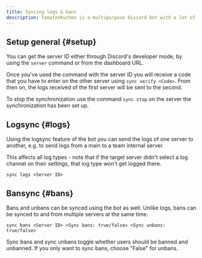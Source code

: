 ```yaml
---
title: Syncing logs & bans
description: TomatenKuchen is a multipurpose Discord bot with a lot of features. The bot can also sync logs and bans as well as unbans across multiple servers.
---
```


## Setup general {#setup}

You can get the server ID either through Discord's developer mode, by using the `server` command or from the dashboard URL.

Once you've used the command with the server ID you will receive a code that you have to enter on the other server using `sync verify <Code>`.
From then on, the logs received of the first server will be sent to the second.

To stop the synchronization use the command `sync stop` on the server the synchronization has been set up.

## Logsync {#logs}

Using the logsync feature of the bot you can send the logs of one server to another, e.g. to send logs from a main to a team internal server.

This affects all log types - note that if the target server didn't select a log channel on their settings, that log type won't get logged there.

`sync logs <Server ID>`

## Bansync {#bans}

Bans and unbans can be synced using the bot as well. Unlike logs, bans can be synced to and from multiple servers at the same time.

`sync bans <Server ID> <Sync bans: true/false> <Sync unbans: true/false>`

Sync bans and sync unbans toggle whether users should be banned and unbanned. If you only want to sync bans, choose "False" for unbans.
